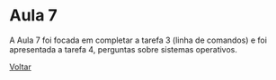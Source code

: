 # Aula 7

 A Aula 7 foi focada em completar a tarefa 3 (linha de comandos) e foi apresentada a tarefa 4, perguntas sobre sistemas operativos. 

[Voltar](../README.md)